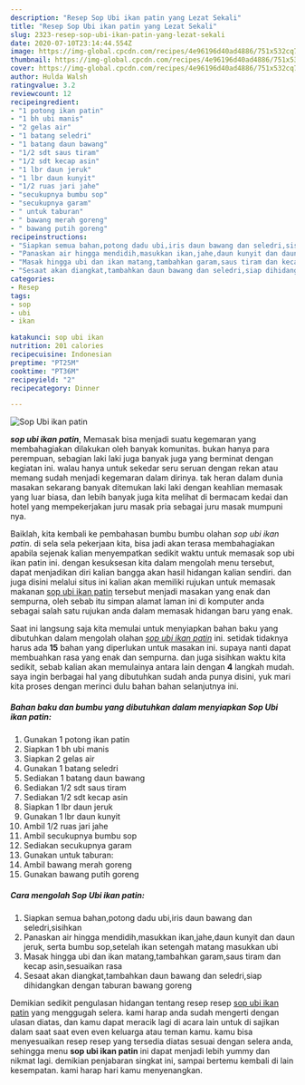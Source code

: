 ```yaml
---
description: "Resep Sop Ubi ikan patin yang Lezat Sekali"
title: "Resep Sop Ubi ikan patin yang Lezat Sekali"
slug: 2323-resep-sop-ubi-ikan-patin-yang-lezat-sekali
date: 2020-07-10T23:14:44.554Z
image: https://img-global.cpcdn.com/recipes/4e96196d40ad4886/751x532cq70/sop-ubi-ikan-patin-foto-resep-utama.jpg
thumbnail: https://img-global.cpcdn.com/recipes/4e96196d40ad4886/751x532cq70/sop-ubi-ikan-patin-foto-resep-utama.jpg
cover: https://img-global.cpcdn.com/recipes/4e96196d40ad4886/751x532cq70/sop-ubi-ikan-patin-foto-resep-utama.jpg
author: Hulda Walsh
ratingvalue: 3.2
reviewcount: 12
recipeingredient:
- "1 potong ikan patin"
- "1 bh ubi manis"
- "2 gelas air"
- "1 batang seledri"
- "1 batang daun bawang"
- "1/2 sdt saus tiram"
- "1/2 sdt kecap asin"
- "1 lbr daun jeruk"
- "1 lbr daun kunyit"
- "1/2 ruas jari jahe"
- "secukupnya bumbu sop"
- "secukupnya garam"
- " untuk taburan"
- " bawang merah goreng"
- " bawang putih goreng"
recipeinstructions:
- "Siapkan semua bahan,potong dadu ubi,iris daun bawang dan seledri,sisihkan"
- "Panaskan air hingga mendidih,masukkan ikan,jahe,daun kunyit dan daun jeruk, serta bumbu sop,setelah ikan setengah matang masukkan ubi"
- "Masak hingga ubi dan ikan matang,tambahkan garam,saus tiram dan kecap asin,sesuaikan rasa"
- "Sesaat akan diangkat,tambahkan daun bawang dan seledri,siap dihidangkan dengan taburan bawang goreng"
categories:
- Resep
tags:
- sop
- ubi
- ikan

katakunci: sop ubi ikan 
nutrition: 201 calories
recipecuisine: Indonesian
preptime: "PT25M"
cooktime: "PT36M"
recipeyield: "2"
recipecategory: Dinner

---
```



![Sop Ubi ikan patin](https://img-global.cpcdn.com/recipes/4e96196d40ad4886/751x532cq70/sop-ubi-ikan-patin-foto-resep-utama.jpg)

<b><i>sop ubi ikan patin</i></b>, Memasak bisa menjadi suatu kegemaran yang membahagiakan dilakukan oleh banyak komunitas. bukan hanya para perempuan, sebagian laki laki juga banyak juga yang berminat dengan kegiatan ini. walau hanya untuk sekedar seru seruan dengan rekan atau memang sudah menjadi kegemaran dalam dirinya. tak heran dalam dunia masakan sekarang banyak ditemukan laki laki dengan keahlian memasak yang luar biasa, dan lebih banyak juga kita melihat di bermacam kedai dan hotel yang mempekerjakan juru masak pria sebagai juru masak mumpuni nya.



Baiklah, kita kembali ke pembahasan bumbu bumbu olahan <i>sop ubi ikan patin</i>. di sela sela pekerjaan kita, bisa jadi akan terasa membahagiakan apabila sejenak kalian menyempatkan sedikit waktu untuk memasak sop ubi ikan patin ini. dengan kesuksesan kita dalam mengolah menu tersebut, dapat menjadikan diri kalian bangga akan hasil hidangan kalian sendiri. dan juga disini melalui situs ini kalian akan memiliki rujukan untuk memasak makanan <u>sop ubi ikan patin</u> tersebut menjadi masakan yang enak dan sempurna, oleh sebab itu simpan alamat laman ini di komputer anda sebagai salah satu rujukan anda dalam memasak hidangan baru yang enak.


Saat ini langsung saja kita memulai untuk menyiapkan bahan baku yang dibutuhkan dalam mengolah olahan <u><i>sop ubi ikan patin</i></u> ini. setidak tidaknya harus ada <b>15</b> bahan yang diperlukan untuk masakan ini. supaya nanti dapat membuahkan rasa yang enak dan sempurna. dan juga sisihkan waktu kita sedikit, sebab kalian akan memulainya antara lain dengan <b>4</b> langkah mudah. saya ingin berbagai hal yang dibutuhkan sudah anda punya disini, yuk mari kita proses dengan merinci dulu bahan bahan selanjutnya ini.

<!--inarticleads1-->

##### Bahan baku dan bumbu yang dibutuhkan dalam menyiapkan Sop Ubi ikan patin:

1. Gunakan 1 potong ikan patin
1. Siapkan 1 bh ubi manis
1. Siapkan 2 gelas air
1. Gunakan 1 batang seledri
1. Sediakan 1 batang daun bawang
1. Sediakan 1/2 sdt saus tiram
1. Sediakan 1/2 sdt kecap asin
1. Siapkan 1 lbr daun jeruk
1. Gunakan 1 lbr daun kunyit
1. Ambil 1/2 ruas jari jahe
1. Ambil secukupnya bumbu sop
1. Sediakan secukupnya garam
1. Gunakan  untuk taburan:
1. Ambil  bawang merah goreng
1. Gunakan  bawang putih goreng




<!--inarticleads2-->

##### Cara mengolah Sop Ubi ikan patin:

1. Siapkan semua bahan,potong dadu ubi,iris daun bawang dan seledri,sisihkan
1. Panaskan air hingga mendidih,masukkan ikan,jahe,daun kunyit dan daun jeruk, serta bumbu sop,setelah ikan setengah matang masukkan ubi
1. Masak hingga ubi dan ikan matang,tambahkan garam,saus tiram dan kecap asin,sesuaikan rasa
1. Sesaat akan diangkat,tambahkan daun bawang dan seledri,siap dihidangkan dengan taburan bawang goreng




Demikian sedikit pengulasan hidangan tentang resep resep <u>sop ubi ikan patin</u> yang menggugah selera. kami harap anda sudah mengerti dengan ulasan diatas, dan kamu dapat meracik lagi di acara lain untuk di sajikan dalam saat saat even even keluarga atau teman kamu. kamu bisa menyesuaikan resep resep yang tersedia diatas sesuai dengan selera anda, sehingga menu <b>sop ubi ikan patin</b> ini dapat menjadi lebih yummy dan nikmat lagi. demikian penjabaran singkat ini, sampai bertemu kembali di lain kesempatan. kami harap hari kamu menyenangkan.
